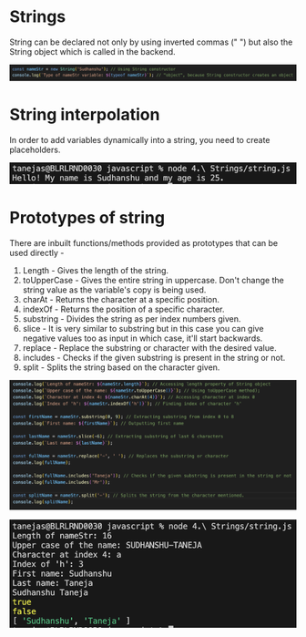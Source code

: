 # Strings

String can be declared not only by using inverted commas (" ") but also the String object which is called in the backend.

![alt text](string.png)

# String interpolation

In order to add variables dynamically into a string, you need to create placeholders.

![alt text](string_interpolation.png)

# Prototypes of string

There are inbuilt functions/methods provided as prototypes that can be used directly - 

1. Length - Gives the length of the string.
2. toUpperCase - Gives the entire string in uppercase. Don't change the string value as the variable's copy is being used.
3. charAt - Returns the character at a specific position.
4. indexOf - Returns the position of a specific character.
5. substring - Divides the string as per index numbers given.
6. slice - It is very similar to substring but in this case you can give negative values too as input in which case, it'll start backwards.
7. replace - Replace the substring or character with the desired value.
8. includes - Checks if the given substring is present in the string or not.
9. split - Splits the string based on the character given.

![alt text](prototypes.png)

![alt text](output.png)